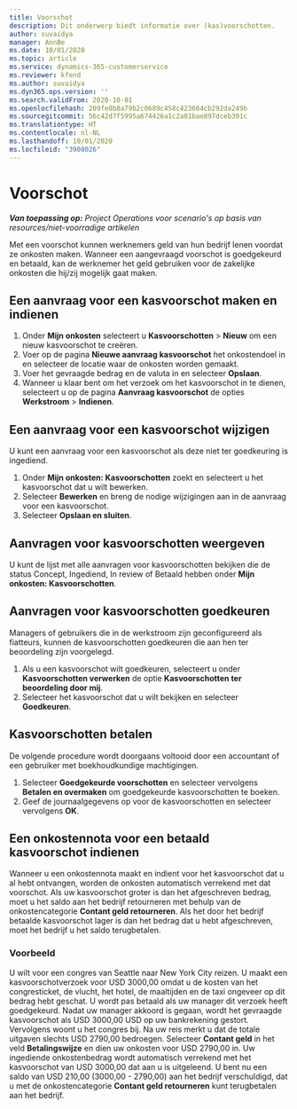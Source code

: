 ```yaml
---
title: Voorschot
description: Dit onderwerp biedt informatie over (kas)voorschotten.
author: suvaidya
manager: AnnBe
ms.date: 10/01/2020
ms.topic: article
ms.service: dynamics-365-customerservice
ms.reviewer: kfend
ms.author: suvaidya
ms.dyn365.ops.version: ''
ms.search.validFrom: 2020-10-01
ms.openlocfilehash: 209fe0b8a79b2c0689c458c423664cb292da249b
ms.sourcegitcommit: 56c42d7f5995a674426a1c2a81bae897dceb391c
ms.translationtype: HT
ms.contentlocale: nl-NL
ms.lasthandoff: 10/01/2020
ms.locfileid: "3908026"
---
```

# <a name="cash-advance"></a>Voorschot

_**Van toepassing op:** Project Operations voor scenario's op basis van resources/niet-voorradige artikelen_

Met een voorschot kunnen werknemers geld van hun bedrijf lenen voordat ze onkosten maken. Wanneer een aangevraagd voorschot is goedgekeurd en betaald, kan de werknemer het geld gebruiken voor de zakelijke onkosten die hij/zij mogelijk gaat maken. 

## <a name="create-and-submit-a-cash-advance-request"></a>Een aanvraag voor een kasvoorschot maken en indienen

1. Onder **Mijn onkosten** selecteert u **Kasvoorschotten** > **Nieuw** om een nieuw kasvoorschot te creëren. 
2. Voer op de pagina **Nieuwe aanvraag kasvoorschot** het onkostendoel in en selecteer de locatie waar de onkosten worden gemaakt.
3. Voer het gevraagde bedrag en de valuta in en selecteer **Opslaan**. 
4. Wanneer u klaar bent om het verzoek om het kasvoorschot in te dienen, selecteert u op de pagina **Aanvraag kasvoorschot** de opties **Werkstroom** > **Indienen**.

## <a name="modify-a-cash-advance-request"></a>Een aanvraag voor een kasvoorschot wijzigen

U kunt een aanvraag voor een kasvoorschot als deze niet ter goedkeuring is ingediend.

1. Onder **Mijn onkosten: Kasvoorschotten** zoekt en selecteert u het kasvoorschot dat u wilt bewerken.
2. Selecteer **Bewerken** en breng de nodige wijzigingen aan in de aanvraag voor een kasvoorschot. 
3. Selecteer **Opslaan en sluiten**.


## <a name="view-cash-advance-requests"></a>Aanvragen voor kasvoorschotten weergeven
U kunt de lijst met alle aanvragen voor kasvoorschotten bekijken die de status Concept, Ingediend, In review of Betaald hebben onder **Mijn onkosten: Kasvoorschotten**. 

## <a name="approve-cash-advance-requests"></a>Aanvragen voor kasvoorschotten goedkeuren

Managers of gebruikers die in de werkstroom zijn geconfigureerd als fiatteurs, kunnen de kasvoorschotten goedkeuren die aan hen ter beoordeling zijn voorgelegd. 

1. Als u een kasvoorschot wilt goedkeuren, selecteert u onder **Kasvoorschotten verwerken** de optie **Kasvoorschotten ter beoordeling door mij**.
2. Selecteer het kasvoorschot dat u wilt bekijken en selecteer **Goedkeuren**.  

## <a name="pay-cash-advances"></a>Kasvoorschotten betalen 
De volgende procedure wordt doorgaans voltooid door een accountant of een gebruiker met boekhoudkundige machtigingen.

1. Selecteer **Goedgekeurde voorschotten** en selecteer vervolgens **Betalen en overmaken** om goedgekeurde kasvoorschotten te boeken.  
2. Geef de journaalgegevens op voor de kasvoorschotten en selecteer vervolgens **OK**. 

## <a name="submit-an-expense-report-against-a-paid-cash-advance"></a>Een onkostennota voor een betaald kasvoorschot indienen 

Wanneer u een onkostennota maakt en indient voor het kasvoorschot dat u al hebt ontvangen, worden de onkosten automatisch verrekend met dat voorschot. Als uw kasvoorschot groter is dan het afgeschreven bedrag, moet u het saldo aan het bedrijf retourneren met behulp van de onkostencategorie **Contant geld retourneren**. Als het door het bedrijf betaalde kasvoorschot lager is dan het bedrag dat u hebt afgeschreven, moet het bedrijf u het saldo terugbetalen. 

### <a name="example"></a>Voorbeeld
U wilt voor een congres van Seattle naar New York City reizen. U maakt een kasvoorschotverzoek voor USD 3000,00 omdat u de kosten van het congresticket, de vlucht, het hotel, de maaltijden en de taxi ongeveer op dit bedrag hebt geschat. U wordt pas betaald als uw manager dit verzoek heeft goedgekeurd. Nadat uw manager akkoord is gegaan, wordt het gevraagde kasvoorschot als USD 3000,00 USD op uw bankrekening gestort. Vervolgens woont u het congres bij. Na uw reis merkt u dat de totale uitgaven slechts USD 2790,00 bedroegen. Selecteer **Contant geld** in het veld **Betalingswijze** en dien uw onkosten voor USD 2790,00 in. Uw ingediende onkostenbedrag wordt automatisch verrekend met het kasvoorschot van USD 3000,00 dat aan u is uitgeleend. U bent nu een saldo van USD 210,00 (3000,00 - 2790,00) aan het bedrijf verschuldigd, dat u met de onkostencategorie **Contant geld retourneren** kunt terugbetalen aan het bedrijf. 
